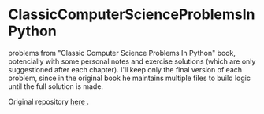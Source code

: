 # ClassicComputerScienceProblemsInPython
problems from "Classic Computer Science Problems In Python" book, potencially with some personal notes and exercise solutions (which are only suggestioned after each chapter). I'll keep only the final version of each problem, since in the original book he maintains multiple files to build logic until the full solution is made. 

Original repository [here ](https://github.com/davecom/ClassicComputerScienceProblemsInPython).
